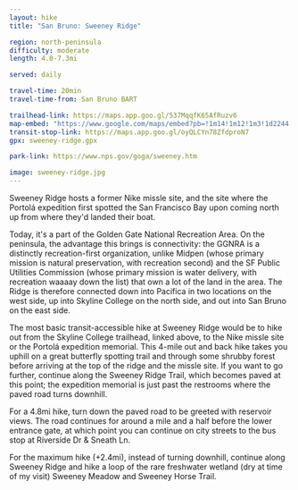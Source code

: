 ```yaml
---
layout: hike
title: "San Bruno: Sweeney Ridge"

region: north-peninsula
difficulty: moderate
length: 4.0-7.3mi

served: daily

travel-time: 20min
travel-time-from: San Bruno BART

trailhead-link: https://maps.app.goo.gl/537MqqfK65AfRuzv6
map-embed: "https://www.google.com/maps/embed?pb=!1m14!1m12!1m3!1d2244.972581804069!2d-122.46429426919846!3d37.6289180864504!2m3!1f0!2f0!3f0!3m2!1i1024!2i768!4f13.1!5e0!3m2!1sen!2sus!4v1699075305093!5m2!1sen!2sus"
transit-stop-link: https://maps.app.goo.gl/oyQLCYn78ZfdproN7
gpx: sweeney-ridge.gpx

park-link: https://www.nps.gov/goga/sweeney.htm

image: sweeney-ridge.jpg
---
```


Sweeney Ridge hosts a former Nike missle site, and the site where the Portolá expedition first spotted the San Francisco Bay upon coming north up from where they'd landed their boat.

Today, it's a part of the Golden Gate National Recreation Area. On the peninsula, the advantage this brings is connectivity: the GGNRA is a distinctly recreation-first organization, unlike Midpen (whose primary mission is natural preservation, with recreation second) and the SF Public Utilities Commission (whose primary mission is water delivery, with recreation waaaay down the list) that own a lot of the land in the area. The Ridge is therefore connected down into Pacifica in two locations on the west side, up into Skyline College on the north side, and out into San Bruno on the east side.

The most basic transit-accessible hike at Sweeney Ridge would be to hike out from the Skyline College trailhead, linked above, to the Nike missle site or the Portolá expedition memorial. This 4-mile out and back hike takes you uphill on a great butterfly spotting trail and through some shrubby forest before arriving at the top of the ridge and the missle site. If you want to go further, continue along the Sweeney Ridge Trail, which becomes paved at this point; the expedition memorial is just past the restrooms where the paved road turns downhill.

For a 4.8mi hike, turn down the paved road to be greeted with reservoir views. The road continues for around a mile and a half before the lower entrance gate, at which point you can continue on city streets to the bus stop at Riverside Dr & Sneath Ln.

For the maximum hike (+2.4mi), instead of turning downhill, continue along Sweeney Ridge and hike a loop of the rare freshwater wetland (dry at time of my visit) Sweeney Meadow and Sweeney Horse Trail.